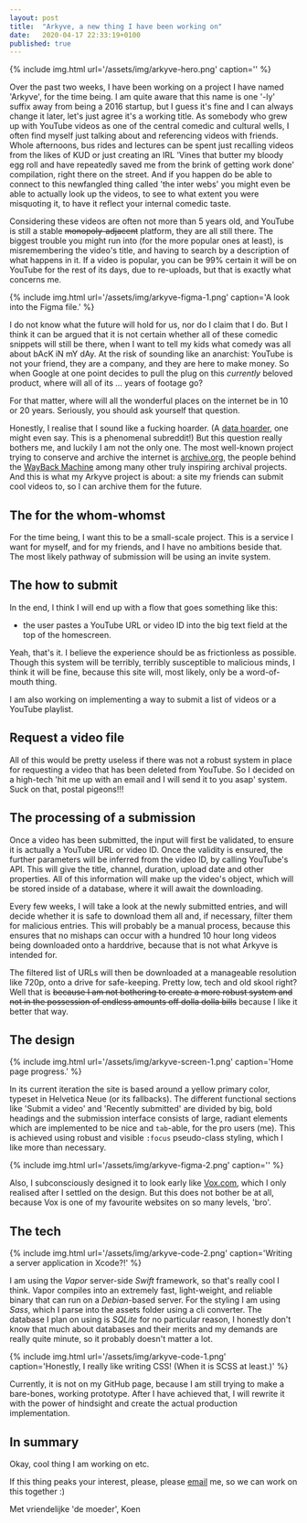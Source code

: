 ```yaml
---
layout: post
title:  "Arkyve, a new thing I have been working on"
date:   2020-04-17 22:33:19+0100
published: true
---
```


{% include img.html url='/assets/img/arkyve-hero.png' caption='' %}

Over the past two weeks, I have been working on a project I have named 'Arkyve', for the time being. I am quite aware that this name is one '-ly' suffix away from being a 2016 startup, but I guess it's fine and I can always change it later, let's just agree it's a working title. 
As somebody who grew up with YouTube videos as one of the central comedic and cultural wells, I often find myself just talking about and referencing videos with friends. Whole afternoons, bus rides and lectures can be spent just recalling videos from the likes of KUD or just creating an IRL 'Vines that butter my bloody egg roll and have repeatedly saved me from the brink of getting work done' compilation, right there on the street. And if you happen do be able to connect to this newfangled thing called 'the inter webs' you might even be able to actually look up the videos, to see to what extent you were misquoting it, to have it reflect your internal comedic taste. 

Considering these videos are often not more than 5 years old, and YouTube is still a stable ~~monopoly-adjacent~~ platform, they are all still there. The biggest trouble you might run into (for the more popular ones at least), is misremembering the video's title, and having to search by a description of what happens in it. If a video is popular, you can be 99% certain it will be on YouTube for the rest of its days, due to re-uploads, but that is exactly what concerns me. 

{% include img.html url='/assets/img/arkyve-figma-1.png' caption='A look into the Figma file.' %}

I do not know what the future will hold for us, nor do I claim that I do. But I think it can be argued that it is not certain whether all of these comedic snippets will still be there, when I want to tell my kids what comedy was all about bAcK iN mY dAy. At the risk of sounding like an anarchist: YouTube is not your friend, they are a company, and they are here to make money. So when Google at one point decides to pull the plug on this *currently* beloved product, where will all of its ... years of footage go? 

For that matter, where will all the wonderful places on the internet be in 10 or 20 years. Seriously, you should ask yourself that question. 

Honestly, I realise that I sound like a fucking hoarder. (A [data hoarder](https://reddit.com/r/datahoarders), one might even say. This is a phenomenal subreddit!) But this question really bothers me, and luckily I am not the only one. The most well-known project trying to conserve and archive the internet is [archive.org](https://archive.org), the people behind the [WayBack Machine](https://archive.org/web/) among many other truly inspiring archival projects.  And this is what my Arkyve project is about: a site my friends can submit cool videos to, so I can archive them for the future.

## The for the whom-whomst
For the time being, I want this to be a small-scale project. This is a service I want for myself, and for my friends, and I have no ambitions beside that. The most likely pathway of submission will be using an invite system.

## The how to submit
In the end, I think I will end up with a flow that goes something like this: 
- the user pastes a YouTube URL or video ID into the big text field at the top of the homescreen.

Yeah, that's it. I believe the experience should be as frictionless as possible. Though this system will be terribly, terribly susceptible to malicious minds, I think it will be fine, because this site will, most likely, only be a word-of-mouth thing. 

I am also working on implementing a way to submit a list of videos or a YouTube playlist. 

## Request a video file
All of this would be pretty useless if there was not a robust system in place for requesting a video that has been deleted from YouTube. So I decided on a high-tech 'hit me up with an email and I will send it to you asap' system. Suck on that, postal pigeons!!!

## The processing of a submission
Once a video has been submitted, the input will first be validated, to ensure it is actually a YouTube URL or video ID. Once the validity is ensured, the further parameters will be inferred from the video ID, by calling YouTube's API. This will give the title, channel, duration, upload date and other properties. All of this information will make up the video's object, which will be stored inside of a database, where it will await the downloading. 

Every few weeks, I will take a look at the newly submitted entries, and will decide whether it is safe to download them all and, if necessary, filter them for malicious entries. This will probably be a manual process, because this ensures that no mishaps can occur with a hundred 10 hour long videos being downloaded onto a harddrive, because that is not what Arkyve is intended for. 

The filtered list of URLs will then be downloaded at a manageable resolution like 720p, onto a drive for safe-keeping. Pretty low, tech and old skool right? Well that is ~~because I am not bothering to create a more robust system and not in the possession of endless amounts off dolla dolla bills~~ because I like it better that way.

## The design
{% include img.html url='/assets/img/arkyve-screen-1.png' caption='Home page progress.' %}

In its current iteration the site is based around a yellow primary color, typeset in Helvetica Neue (or its fallbacks). The different functional sections like 'Submit a video' and 'Recently submitted' are divided by big, bold headings and the submission interface consists of large, radiant elements which are implemented to be nice and `tab`-able, for the pro users (me). This is achieved using robust and visible `:focus` pseudo-class styling, which I like more than necessary.

{% include img.html url='/assets/img/arkyve-figma-2.png' caption='' %}

Also, I subconsciously designed it to look early like [Vox.com](https://vox.com/), which I only realised after I settled on the design. But this does not bother be at all, because Vox is one of my favourite websites on so many levels, 'bro'.

## The tech
{% include img.html url='/assets/img/arkyve-code-2.png' caption='Writing a server application in Xcode?!' %}

I am using the *Vapor* server-side *Swift* framework, so that's really cool I think. Vapor compiles into an extremely fast, light-weight, and reliable binary that can run on a *Debian*-based server. 
For the styling I am using *Sass*, which I parse into the assets folder using a cli converter. 
The database I plan on using is *SQLite* for no particular reason, I honestly don't know that much about databases and their merits and my demands are really quite minute, so it probably doesn't matter a lot.

{% include img.html url='/assets/img/arkyve-code-1.png' caption='Honestly, I really like writing CSS! (When it is SCSS at least.)' %}

Currently, it is not on my GitHub page, because I am still trying to make a bare-bones, working prototype. After I have achieved that, I will rewrite it with the power of hindsight and create the actual production implementation.

## In summary
Okay, cool thing I am working on etc. 

If this thing peaks your interest, please, please [email](/contact) me, so we can work on this together :) 

Met vriendelijke 'de moeder', 
Koen